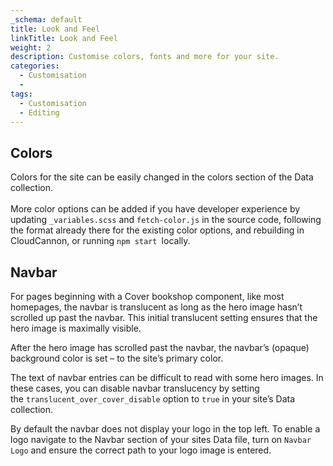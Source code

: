 ```yaml
---
_schema: default
title: Look and Feel
linkTitle: Look and Feel
weight: 2
description: Customise colors, fonts and more for your site.
categories:
  - Customisation
  -
tags:
  - Customisation
  - Editing
---
```

## Colors

Colors for the site can be easily changed in the colors section of the Data collection.<br><br>More color options can be added if you have developer experience by updating `_variables.scss` and&nbsp;`fetch-color.js` in the source code, following the format already there for the existing color options, and rebuilding in CloudCannon, or running&nbsp;`npm start `locally.

## Navbar

For pages beginning with a Cover bookshop component, like most homepages, the navbar is translucent as long as the hero image hasn’t scrolled up past the navbar. This initial translucent setting ensures that the hero image is maximally visible.

After the hero image has scrolled past the navbar, the navbar’s (opaque) background color is set – to the site’s primary color.

The text of navbar entries can be difficult to read with some hero images. In these cases, you can disable navbar translucency by setting the&nbsp;`translucent_over_cover_disable`&nbsp;option to&nbsp;`true`&nbsp;in your site’s Data collection.

By default the navbar does not display your logo in the top left. To enable a logo navigate to the Navbar section of your sites Data file, turn on `Navbar Logo` and ensure the correct path to your logo image is entered.